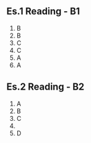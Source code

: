## Es.1 Reading - B1

1. B
2. B
3. C
4. C
5. A 
6. A

## Es.2 Reading - B2
1. A
2. B
3. C
4. 
5. D
<!--stackedit_data:
eyJoaXN0b3J5IjpbLTcyMjE2MzczNCwtOTg4MTk4MjQzLDc5Mz
c5MjYwNF19
-->